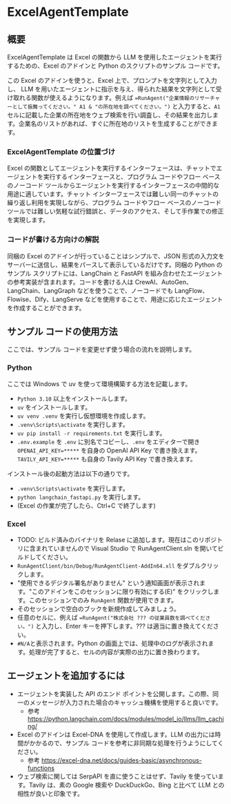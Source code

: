 # ExcelAgentTemplate

## 概要

ExcelAgentTemplate は Excel の関数から LLM を使用したエージェントを実行するための、Excel のアドインと Python のスクリプトのサンプル コードです。

この Excel のアドインを使うと、Excel 上で、プロンプトを文字列として入力し、 LLM を用いたエージェントに指示を与え、得られた結果を文字列として受け取れる関数が使えるようになります。例えば `=RunAgent("企業情報のリサーチャーとして振舞ってください。" A1 & "の所在地を調べてください。")` と入力すると、`A1` セルに記載した企業の所在地をウェブ検索を行い調査し、その結果を出力します。企業名のリストがあれば、すぐに所在地のリストを生成することができます。

### ExcelAgentTemplate の位置づけ

Excel の関数としてエージェントを実行するインターフェースは、チャットでエージェントを実行するインターフェースと、プログラム  コードやフロー ベースのノーコード ツールからエージェントを実行するインターフェースの中間的な用途に適しています。チャット インターフェースでは難しい同一のチャットの繰り返し利用を実現しながら、プログラム コードやフロー ベースのノーコード ツールでは難しい気軽な試行錯誤と、データのアクセス、そして手作業での修正を実現します。

### コードが書ける方向けの解説

同梱の Excel のアドインが行っていることはシンプルで、JSON 形式の入力文をサーバーに送信し、結果をパースして表示しているだけです。同梱の Python のサンプル スクリプトには、LangChain と FastAPI を組み合わせたエージェントの参考実装が含まれます。コードを書ける人は CrewAI、AutoGen、LangChain、LangGraph などを使うことで、ノーコードでも LangFlow、Flowise、Dify、LangServe などを使用することで、用途に応じたエージェントを作成することができます。

## サンプル コードの使用方法

ここでは、サンプル コードを変更せず使う場合の流れを説明します。

### Python

ここでは Windows で uv を使って環境構築する方法を記載します。

- `Python 3.10` 以上をインストールします。
- `uv` をインストールします。
- `uv venv .venv` を実行し仮想環境を作成します。
- `.venv\Scripts\activate` を実行します。
- `uv pip install -r requirements.txt` を実行します。
- `.env.example` を `.env` に別名でコピーし、`.env` をエディターで開き `OPENAI_API_KEY=*****` を自身の OpenAI API Key で書き換えます。 `TAVILY_API_KEY=*****` も自身の Tavily API Key で書き換えます。

インストール後の起動方法は以下の通りです。

- `.venv\Scripts\activate` を実行します。
- `python langchain_fastapi.py` を実行します。
- (Excel の作業が完了したら、Ctrl+C で終了します)

### Excel

- TODO: ビルド済みのバイナリを Relase に追加します。現在はこのリポジトリに含まれていませんので Visual Studio で RunAgentClient.sln を開いてビルドしてください。
- `RunAgentClient/bin/Debug/RunAgentClient-AddIn64.xll` をダブルクリックします。
- "使用できるデジタル署名がありません" という通知画面が表示されます。"このアドインをこのセッションに限り有効にする(E)" をクリックします。このセッションでのみ `RunAgent` 関数が使用できます。
- そのセッションで空白のブックを新規作成してみましょう。
- 任意のセルに、例えば `=RunAgent("株式会社 ??? の従業員数を調べてください。")` と入力し、Enter キーを押下します。??? は適当に置き換えてください。
- `#N/A`と表示されます。Python の画面上では、処理中のログが表示されます。処理が完了すると、セルの内容が実際の出力に置き換わります。

## エージェントを追加するには

- エージェントを実装した API のエンド ポイントを公開します。この際、同一のメッセージが入力された場合のキャッシュ機構を使用すると良いです。
	- 参考 https://python.langchain.com/docs/modules/model_io/llms/llm_caching/
- Excel のアドインは Excel-DNA を使用して作成します。LLM の出力には時間がかかるので、サンプル コードを参考に非同期な処理を行うようにしてください。
	- 参考 https://excel-dna.net/docs/guides-basic/asynchronous-functions
- ウェブ検索に関しては SerpAPI を直に使うことはせず、Tavily を使っています。Tavily は、素の Google 検索や DuckDuckGo、Bing と比べて LLM との相性が良いと印象です。
